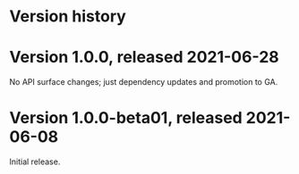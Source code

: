 # Version history

# Version 1.0.0, released 2021-06-28

No API surface changes; just dependency updates and promotion to GA.

# Version 1.0.0-beta01, released 2021-06-08

Initial release.
